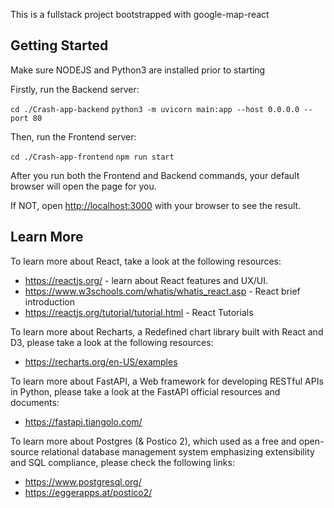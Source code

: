 This is a fullstack project bootstrapped with google-map-react

## Getting Started

Make sure NODEJS and Python3 are installed prior to starting

Firstly, run the Backend server:

`cd ./Crash-app-backend`
`python3 -m uvicorn main:app --host 0.0.0.0 --port 80`

Then, run the Frontend server:

`cd ./Crash-app-frontend`
`npm run start`

After you run both the Frontend and Backend commands, your default browser will open the page for you.

If NOT, open [http://localhost:3000](http://localhost:3000) with your browser to see the result.


## Learn More

To learn more about React, take a look at the following resources:

- https://reactjs.org/ - learn about React features and UX/UI.
- https://www.w3schools.com/whatis/whatis_react.asp - React brief introduction 
- https://reactjs.org/tutorial/tutorial.html - React Tutorials

To learn more about Recharts, a Redefined chart library built with React and D3, please take a look at the following resources:

- https://recharts.org/en-US/examples

To learn more about FastAPI, a Web framework for developing RESTful APIs in Python, please take a look at the FastAPI official resources and documents:

- https://fastapi.tiangolo.com/

To learn more about Postgres (& Postico 2), which used as a free and open-source relational database management system emphasizing extensibility and SQL compliance, please check the following links:

- https://www.postgresql.org/
- https://eggerapps.at/postico2/

